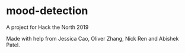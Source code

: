 # mood-detection

A project for Hack the North 2019

Made with help from Jessica Cao, Oliver Zhang, Nick Ren and Abishek Patel.
